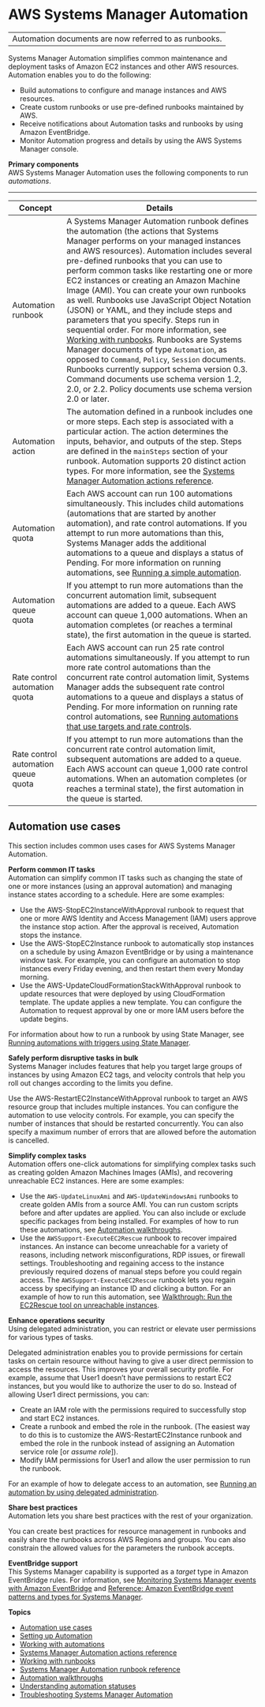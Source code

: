 # AWS Systems Manager Automation<a name="systems-manager-automation"></a>


|  | 
| --- |
| Automation documents are now referred to as runbooks\. | 

Systems Manager Automation simplifies common maintenance and deployment tasks of Amazon EC2 instances and other AWS resources\. Automation enables you to do the following:
+ Build automations to configure and manage instances and AWS resources\.
+ Create custom runbooks or use pre\-defined runbooks maintained by AWS\.
+ Receive notifications about Automation tasks and runbooks by using Amazon EventBridge\.
+ Monitor Automation progress and details by using the AWS Systems Manager console\. 

**Primary components**  
AWS Systems Manager Automation uses the following components to run *automations*\.


****  

| Concept | Details | 
| --- | --- | 
|  Automation runbook  |  A Systems Manager Automation runbook defines the automation \(the actions that Systems Manager performs on your managed instances and AWS resources\)\. Automation includes several pre\-defined runbooks that you can use to perform common tasks like restarting one or more EC2 instances or creating an Amazon Machine Image \(AMI\)\. You can create your own runbooks as well\. Runbooks use JavaScript Object Notation \(JSON\) or YAML, and they include steps and parameters that you specify\. Steps run in sequential order\. For more information, see [Working with runbooks](automation-documents.md)\. Runbooks are Systems Manager documents of type `Automation`, as opposed to `Command`, `Policy`, `Session` documents\. Runbooks currently support schema version 0\.3\. Command documents use schema version 1\.2, 2\.0, or 2\.2\. Policy documents use schema version 2\.0 or later\.  | 
|  Automation action  |  The automation defined in a runbook includes one or more steps\. Each step is associated with a particular action\. The action determines the inputs, behavior, and outputs of the step\. Steps are defined in the `mainSteps` section of your runbook\. Automation supports 20 distinct action types\. For more information, see the [Systems Manager Automation actions reference](automation-actions.md)\.  | 
|  Automation quota  |  Each AWS account can run 100 automations simultaneously\. This includes child automations \(automations that are started by another automation\), and rate control automations\. If you attempt to run more automations than this, Systems Manager adds the additional automations to a queue and displays a status of Pending\. For more information on running automations, see [Running a simple automation](automation-working-executing.md)\.  | 
|  Automation queue quota  |  If you attempt to run more automations than the concurrent automation limit, subsequent automations are added to a queue\. Each AWS account can queue 1,000 automations\. When an automation completes \(or reaches a terminal state\), the first automation in the queue is started\.  | 
|  Rate control automation quota  |  Each AWS account can run 25 rate control automations simultaneously\. If you attempt to run more rate control automations than the concurrent rate control automation limit, Systems Manager adds the subsequent rate control automations to a queue and displays a status of Pending\. For more information on running rate control automations, see [Running automations that use targets and rate controls](automation-working-targets-and-rate-controls.md)\.  | 
|  Rate control automation queue quota  |  If you attempt to run more automations than the concurrent rate control automation limit, subsequent automations are added to a queue\. Each AWS account can queue 1,000 rate control automations\. When an automation completes \(or reaches a terminal state\), the first automation in the queue is started\.  | 

## Automation use cases<a name="automation-use-cases"></a>

This section includes common uses cases for AWS Systems Manager Automation\.

**Perform common IT tasks**  
Automation can simplify common IT tasks such as changing the state of one or more instances \(using an approval automation\) and managing instance states according to a schedule\. Here are some examples:
+ Use the AWS\-StopEC2InstanceWithApproval runbook to request that one or more AWS Identity and Access Management \(IAM\) users approve the instance stop action\. After the approval is received, Automation stops the instance\.
+ Use the AWS\-StopEC2Instance runbook to automatically stop instances on a schedule by using Amazon EventBridge or by using a maintenance window task\. For example, you can configure an automation to stop instances every Friday evening, and then restart them every Monday morning\.
+ Use the AWS\-UpdateCloudFormationStackWithApproval runbook to update resources that were deployed by using CloudFormation template\. The update applies a new template\. You can configure the Automation to request approval by one or more IAM users before the update begins\.

For information about how to run a runbook by using State Manager, see [Running automations with triggers using State Manager](automation-sm-target.md)\.

**Safely perform disruptive tasks in bulk**  
Systems Manager includes features that help you target large groups of instances by using Amazon EC2 tags, and velocity controls that help you roll out changes according to the limits you define\.

Use the AWS\-RestartEC2InstanceWithApproval runbook to target an AWS resource group that includes multiple instances\. You can configure the automation to use velocity controls\. For example, you can specify the number of instances that should be restarted concurrently\. You can also specify a maximum number of errors that are allowed before the automation is cancelled\.

**Simplify complex tasks**  
Automation offers one\-click automations for simplifying complex tasks such as creating golden Amazon Machines Images \(AMIs\), and recovering unreachable EC2 instances\. Here are some examples:
+ Use the `AWS-UpdateLinuxAmi` and `AWS-UpdateWindowsAmi` runbooks to create golden AMIs from a source AMI\. You can run custom scripts before and after updates are applied\. You can also include or exclude specific packages from being installed\. For examples of how to run these automations, see [Automation walkthroughs](automation-walk.md)\.
+ Use the `AWSSupport-ExecuteEC2Rescue` runbook to recover impaired instances\. An instance can become unreachable for a variety of reasons, including network misconfigurations, RDP issues, or firewall settings\. Troubleshooting and regaining access to the instance previously required dozens of manual steps before you could regain access\. The `AWSSupport-ExecuteEC2Rescue` runbook lets you regain access by specifying an instance ID and clicking a button\. For an example of how to run this automation, see [Walkthrough: Run the EC2Rescue tool on unreachable instances](automation-ec2rescue.md)\.

**Enhance operations security**  
Using delegated administration, you can restrict or elevate user permissions for various types of tasks\. 

Delegated administration enables you to provide permissions for certain tasks on certain resource without having to give a user direct permission to access the resources\. This improves your overall security profile\. For example, assume that User1 doesn’t have permissions to restart EC2 instances, but you would like to authorize the user to do so\. Instead of allowing User1 direct permissions, you can: 
+ Create an IAM role with the permissions required to successfully stop and start EC2 instances\.
+ Create a runbook and embed the role in the runbook\. \(The easiest way to do this is to customize the AWS\-RestartEC2Instance runbook and embed the role in the runbook instead of assigning an Automation service role \[or *assume role*\]\)\.
+ Modify IAM permissions for User1 and allow the user permission to run the runbook\. 

For an example of how to delegate access to an automation, see [Running an automation by using delegated administration](automation-walk-security-delegated.md)\. 

**Share best practices**  
Automation lets you share best practices with the rest of your organization\.

You can create best practices for resource management in runbooks and easily share the runbooks across AWS Regions and groups\. You can also constrain the allowed values for the parameters the runbook accepts\.

**EventBridge support**  
This Systems Manager capability is supported as a *target* type in Amazon EventBridge rules\. For information, see [Monitoring Systems Manager events with Amazon EventBridge](monitoring-eventbridge-events.md) and [Reference: Amazon EventBridge event patterns and types for Systems Manager](reference-eventbridge-events.md)\.

**Topics**
+ [Automation use cases](#automation-use-cases)
+ [Setting up Automation](automation-setup.md)
+ [Working with automations](automation-working.md)
+ [Systems Manager Automation actions reference](automation-actions.md)
+ [Working with runbooks](automation-documents.md)
+ [Systems Manager Automation runbook reference](automation-documents-reference.md)
+ [Automation walkthroughs](automation-walk.md)
+ [Understanding automation statuses](automation-statuses.md)
+ [Troubleshooting Systems Manager Automation](automation-troubleshooting.md)